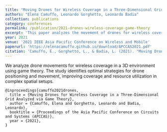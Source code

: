 ```yaml
---
title: "Moving Drones for Wireless Coverage in a Three-Dimensional Grid Analyzed via Game Theory"
authors: "Elena Camuffo, Leonardo Gorghetto, Leonardo Badia"
collection: publications
category: conferences
permalink: /publication/2021-drones-wireless-coverage-game-theory
excerpt: 'This paper analyzes the movement of drones for wireless coverage in a 3D grid using game theory.'
year: 2021
venue: '2021 IEEE Asia Pacific Conference on Wireless and Mobile'
paperurl: 'https://elenacamuffo.github.io/download/APCCAS2021.pdf'
citation: 'Camuffo, E., Gorghetto, L., & Badia, L. (2021). "Moving Drones for Wireless Coverage in a Three-Dimensional Grid Analyzed via Game Theory." In <i>Proceedings of the 2021 IEEE Asia Pacific Conference on Wireless and Mobile</i>.'
---
```


We analyze drone movements for wireless coverage in a 3D environment using game theory. The study identifies optimal strategies for drone positioning and movement, improving coverage and resource utilization in complex spatial setups.

```
@inproceedings{camuffo2021drones,
  title = {Moving Drones for Wireless Coverage in a Three-Dimensional Grid Analyzed via Game Theory},
  author = {Camuffo, Elena and Gorghetto, Leonardo and Badia, Leonardo},
  booktitle = {Proceedings of the Asia Pacific Conference on Circuits and Systems (APCCAS)},
  year = {2021},
}
```